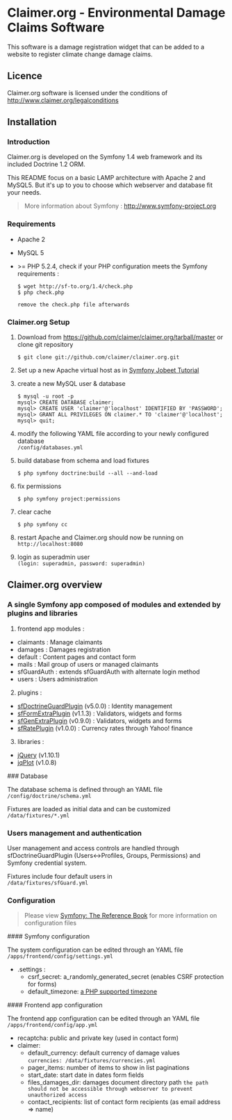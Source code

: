 Claimer.org - Environmental Damage Claims Software
==================================================

This software is a damage registration widget that can be added to a website to register climate change damage claims.

Licence
-------

Claimer.org software is licensed under the conditions of http://www.claimer.org/legalconditions

Installation
------------

### Introduction

Claimer.org is developed on the Symfony 1.4 web framework and its
included Doctrine 1.2 ORM.

This README focus on a basic LAMP architecture with Apache 2 and MySQL5.
But it's up to you to choose which webserver and database fit your needs.

> More information about Symfony : http://www.symfony-project.org

### Requirements

* Apache 2

* MySQL 5

* \>= PHP 5.2.4, check if your PHP configuration meets the Symfony requirements :
  ```
  $ wget http://sf-to.org/1.4/check.php
  $ php check.php
  ```
  `remove the check.php file afterwards`

### Claimer.org Setup

1. Download from https://github.com/claimer/claimer.org/tarball/master
   or clone git repository
   ```
   $ git clone git://github.com/claimer/claimer.org.git
   ```

2. Set up a new Apache virtual host as in [Symfony Jobeet Tutorial](http://symfony.com/legacy/doc/jobeet/1_4/en/01?orm=Doctrine#chapter_01_web_server_configuration_the_secure_way)

3. create a new MySQL user & database
   ```
   $ mysql -u root -p
   mysql> CREATE DATABASE claimer;
   mysql> CREATE USER 'claimer'@'localhost' IDENTIFIED BY 'PASSWORD';
   mysql> GRANT ALL PRIVILEGES ON claimer.* TO 'claimer'@'localhost';
   mysql> quit;
   ```

4. modify the following YAML file according to your newly configured database  
  `/config/databases.yml`

5. build database from schema and load fixtures
   ```
   $ php symfony doctrine:build --all --and-load
   ```

6. fix permissions
   ```
   $ php symfony project:permissions
   ```

7. clear cache
   ```
   $ php symfony cc
   ```

8. restart Apache and Claimer.org should now be running on  
   `http://localhost:8080`

9. login as superadmin user  
   `(login: superadmin, password: superadmin)`

Claimer.org overview
--------------------

### A single Symfony app composed of modules and extended by plugins and libraries

1. frontend app modules :
   
  * claimants : Manage claimants
  * damages : Damages registration
  * default : Content pages and contact form
  * mails : Mail group of users or managed claimants
  * sfGuardAuth : extends sfGuardAuth with alternate login method
  * users : Users administration

2. plugins :
   
  * [sfDoctrineGuardPlugin](http://www.symfony-project.org/plugins/sfDoctrineGuardPlugin) (v5.0.0) : Identity management
  * [sfFormExtraPlugin](http://www.symfony-project.org/plugins/sfFormExtraPlugin) (v1.1.3) : Validators, widgets and forms
  * [sfGenExtraPlugin](http://www.symfony-project.org/plugins/sfGenExtraPlugin) (v0.9.0) : Validators, widgets and forms
  * [sfRatePlugin](http://www.symfony-project.org/plugins/sfRatePlugin) (v1.0.0) : Currency rates through Yahoo! finance

3. libraries :
   
  * [jQuery](http://www.jquery.com) (v1.10.1)
  * [jqPlot](http://www.jqplot.com) (v1.0.8)

### Database

The database schema is defined through an YAML file  
`/config/doctrine/schema.yml`

Fixtures are loaded as initial data and can be customized  
`/data/fixtures/*.yml`

### Users management and authentication

User management and access controls are handled through sfDoctrineGuardPlugin
(Users<->Profiles, Groups, Permissions) and Symfony credential system.

Fixtures include four default users in  
`/data/fixtures/sfGuard.yml`

### Configuration

> Please view [Symfony: The Reference Book](http://symfony.com/legacy/doc/reference)
  for more information on configuration files

#### Symfony configuration

The system configuration can be edited through an YAML file  
`/apps/frontend/config/settings.yml`

* .settings :
  * csrf_secret: a_randomly_generated_secret (enables CSRF protection for forms)
  * default_timezone: [a PHP supported timezone](http://php.net/manual/en/timezones.php)

#### Frontend app configuration

The frontend app configuration can be edited through an YAML file  
`/apps/frontend/config/app.yml`

* recaptcha: public and private key (used in contact form)
* claimer:
  * default_currency: default currency of damage values  
    `currencies: /data/fixtures/currencies.yml`
  * pager_items: number of items to show in list paginations
  * start_date: start date in dates form fields
  * files_damages_dir: damages document directory path
    `the path should not be accessible through webserver to prevent unauthorized access`
  * contact_recipients: list of contact form recipients (as email address => name)

